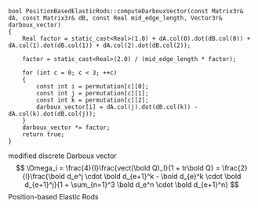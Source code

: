 ```
bool PositionBasedElasticRods::computeDarbouxVector(const Matrix3r& dA, const Matrix3r& dB, const Real mid_edge_length, Vector3r& darboux_vector)
{
	Real factor = static_cast<Real>(1.0) + dA.col(0).dot(dB.col(0)) + dA.col(1).dot(dB.col(1)) + dA.col(2).dot(dB.col(2));

	factor = static_cast<Real>(2.0) / (mid_edge_length * factor);

	for (int c = 0; c < 3; ++c)
	{
		const int i = permutation[c][0];
		const int j = permutation[c][1];
		const int k = permutation[c][2];
		darboux_vector[i] = dA.col(j).dot(dB.col(k)) - dA.col(k).dot(dB.col(j));
	}
	darboux_vector *= factor;
	return true;
}

```

modified discrete Darboux vector
$$
\Omega_i = \frac{4}{l}\frac{vect(\bold Q)_I}{1 + tr\bold Q} = \frac{2}{l}\frac{\bold d_e^j \cdot \bold d_{e+1}^k - \bold d_{e}^k \cdot \bold d_{e+1}^j}{1 + \sum_{n=1}^3 \bold d_e^n \cdot \bold d_{e+1}^n}
$$
Position-based Elastic Rods  
